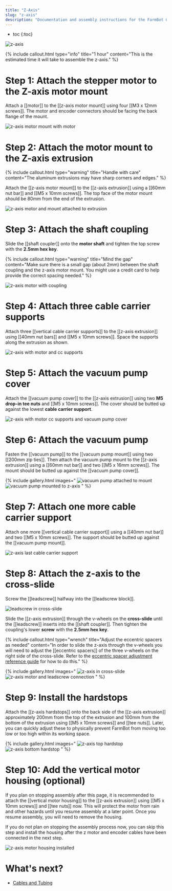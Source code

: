 ```yaml
---
title: "Z-Axis"
slug: "z-axis"
description: "Documentation and assembly instructions for the FarmBot Genesis z-axis"
---
```


* toc
{:toc}


![z-axis](_images/z-axis.png)

{%
include callout.html
type="info"
title="1 hour"
content="This is the estimated time it will take to assemble the z-axis."
%}

# Step 1: Attach the stepper motor to the Z-axis motor mount

Attach a [[motor]] to the [[z-axis motor mount]] using four [[M3 x 12mm screws]]. The motor and encoder connectors should be facing the back flange of the mount.

![z-axis motor mount with motor](_images/z-axis_motor_mount_with_motor.png)

# Step 2: Attach the motor mount to the Z-axis extrusion

{%
include callout.html
type="warning"
title="Handle with care"
content="The aluminum extrusions may have sharp corners and edges."
%}

Attach the [[z-axis motor mount]] to the [[z-axis extrusion]] using a [[60mm nut bar]] and [[M5 x 10mm screws]]. The top face of the motor mount should be 80mm from the end of the extrusion.

![z-axis motor and mount attached to extrusion](_images/z-axis_motor_and_mount_attached_to_extrusion.png)

# Step 3: Attach the shaft coupling

Slide the [[shaft coupler]] onto the **motor shaft** and tighten the top screw with the **2.5mm hex key**.

{%
include callout.html
type="warning"
title="Mind the gap"
content="Make sure there is a small gap (about 2mm) between the shaft coupling and the z-axis motor mount. You might use a credit card to help provide the correct spacing needed."
%}

![z-axis motor with coupling](_images/z-axis_motor_with_coupling.png)

# Step 4: Attach three cable carrier supports

Attach three [[vertical cable carrier supports]] to the [[z-axis extrusion]] using [[40mm nut bars]] and [[M5 x 10mm screws]]. Space the supports along the extrusion as shown.

![z-axis with motor and cc supports](_images/z-axis_with_motor_and_cc_supports.png)

# Step 5: Attach the vacuum pump cover

Attach the [[vacuum pump cover]] to the [[z-axis extrusion]] using two **M5 drop-in tee nuts** and [[M5 x 10mm screws]]. The cover should be butted up against the lowest **cable carrier support**.

![z-axis with motor cc supports and vacuum pump cover](_images/z-axis_with_motor_cc_supports_and_vacuum_pump_cover.png)

# Step 6: Attach the vacuum pump

Fasten the [[vacuum pump]] to the [[vacuum pump mount]] using two [[200mm zip ties]]. Then attach the vacuum pump mount to the [[z-axis extrusion]] using a [[60mm nut bar]] and two [[M5 x 16mm screws]]. The mount should be butted up against the [[vacuum pump cover]].

{% include gallery.html images="
![vacuum pump attached to mount](_images/vacuum_pump_attached_to_mount.png)
![vacuum pump mounted to z-axis](_images/vacuum_pump_mounted_to_z-axis.png)
" %}

# Step 7: Attach one more cable carrier support

Attach one more [[vertical cable carrier support]] using a [[40mm nut bar]] and two [[M5 x 10mm screws]]. The support should be butted up against the [[vacuum pump mount]].

![z-axis last cable carrier support](_images/z-axis_last_cable_carrier_support.png)

# Step 8: Attach the z-axis to the cross-slide

Screw the [[leadscrew]] halfway into the [[leadscrew block]].

![leadscrew in cross-slide](_images/leadscrew_in_cross-slide.png)

Slide the [[z-axis extrusion]] through the v-wheels on the **cross-slide** until the [[leadscrew]] inserts into the [[shaft coupler]]. Then tighten the coupling's lower **screw** with the **2.5mm hex key**.

{%
include callout.html
type="wrench"
title="Adjust the eccentric spacers as needed"
content="In order to slide the z-axis through the v-wheels you will need to adjust the [[eccentric spacers]] of the three v-wheels on the right side of the cross-slide. Refer to the [eccentric spacer adjustment reference guide](../extras/reference/eccentric-spacer-adjustment.md) for how to do this."
%}

{% include gallery.html images="
![z-axis in cross-slide](_images/z-axis_in_cross-slide.png)
![z-axis motor and leadscrew connection](_images/z-axis_motor_and_leadscrew_connection.png)
" %}

# Step 9: Install the hardstops

Attach the [[z-axis hardstops]] onto the back side of the [[z-axis extrusion]] approximately 200mm from the top of the extrusion and 100mm from the bottom of the extrusion using [[M5 x 10mm screws]] and [[tee nuts]]. Later, you can quickly adjust these to physically prevent FarmBot from moving too low or too high within its working space.

{% include gallery.html images="
![z-axis top hardstop](_images/z-axis_top_hardstop.png)
![z-axis bottom hardstop](_images/z-axis_bottom_hardstop.png)
" %}

# Step 10: Add the vertical motor housing (optional)

If you plan on stopping assembly after this page, it is recommended to attach the [[vertical motor housing]] to the [[z-axis extrusion]] using [[M5 x 10mm screws]] and [[tee nuts]] now. This will protect the motor from rain and other hazards until you resume assembly at a later point. Once you resume assembly, you will need to remove the housing.

If you do not plan on stopping the assembly process now, you can skip this step and install the housing after the z motor and encoder cables have been connected in the next step.

![z-axis motor housing installed](_images/z-axis_motor_housing_installed.png)


# What's next?

 * [Cables and Tubing](cables-and-tubing.md)
